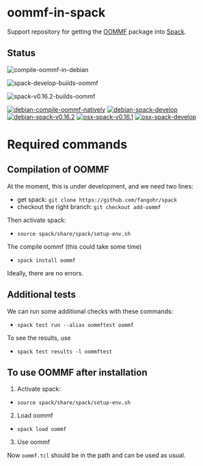 # oommf-in-spack

Support repository for getting the [OOMMF](https://math.nist.gov/oommf/) package into [Spack](http://spack.readthedocs.io).

## Status

![compile-oommf-in-debian](https://github.com/fangohr/oommf-in-spack/actions/workflows/native-debian-latest.yml/badge.svg)

![spack-develop-builds-oommf](https://github.com/fangohr/oommf-in-spack/actions/workflows/spack-develop.yml/badge.svg)

![spack-v0.16.2-builds-oommf](https://github.com/fangohr/oommf-in-spack/actions/workflows/spack-v0.16.2.yaml/badge.svg)

[![debian-compile-oommf-natively](https://github.com/fangohr/oommf-in-spack/actions/workflows/debian-compile-oommf-natively.yml/badge.svg)](https://github.com/fangohr/oommf-in-spack/actions/workflows/debian-compile-oommf-natively.yml)
[![debian-spack-develop](https://github.com/fangohr/oommf-in-spack/actions/workflows/debian-spack-develop.yml/badge.svg)](https://github.com/fangohr/oommf-in-spack/actions/workflows/debian-spack-develop.yml)
[![debian-spack-v0.16.2](https://github.com/fangohr/oommf-in-spack/actions/workflows/debian-spack-v0.16.2.yml/badge.svg)](https://github.com/fangohr/oommf-in-spack/actions/workflows/debian-spack-v0.16.2.yml)
[![osx-spack-v0.16.1](https://github.com/fangohr/oommf-in-spack/actions/workflows/osx-spack-v0.16.1.yml/badge.svg)](https://github.com/fangohr/oommf-in-spack/actions/workflows/osx-spack-v0.16.1.yml)
[![osx-spack-develop](https://github.com/fangohr/oommf-in-spack/actions/workflows/osx-spack-develop.yml/badge.svg)](https://github.com/fangohr/oommf-in-spack/actions/workflows/osx-spack-develop.yml)


# Required commands

## Compilation of OOMMF

At the moment, this is under development, and we need two lines:

- get spack: `git clone https://github.com/fangohr/spack`
- checkout the right branch: `git checkout add-oommf`

Then activate spack:

- `source spack/share/spack/setup-env.sh`

The compile oommf (this could take some time)

- `spack install oommf`

Ideally, there are no errors.

## Additional tests

We can run some additional checks with these commands:

- `spack test run --alias oommftest oommf`

To see the results, use
- `spack test results -l oommftest`

## To use OOMMF after installation

1. Activate spack:

- `source spack/share/spack/setup-env.sh`

2. Load oommf

- `spack load oommf`

3. Use oommf

Now `oommf.tcl` should be in the path and can be used as usual.




